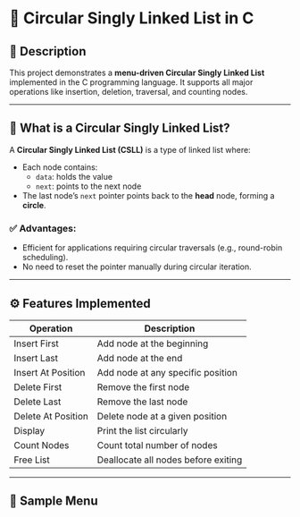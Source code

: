 # 🔁 Circular Singly Linked List in C

## 📌 Description
This project demonstrates a **menu-driven Circular Singly Linked List** implemented in the C programming language. It supports all major operations like insertion, deletion, traversal, and counting nodes.

---

## 🧠 What is a Circular Singly Linked List?

A **Circular Singly Linked List (CSLL)** is a type of linked list where:
- Each node contains:
  - `data`: holds the value
  - `next`: points to the next node
- The last node’s `next` pointer points back to the **head** node, forming a **circle**.

### ✅ Advantages:
- Efficient for applications requiring circular traversals (e.g., round-robin scheduling).
- No need to reset the pointer manually during circular iteration.

---

## ⚙️ Features Implemented

| Operation         | Description                               |
|------------------|-------------------------------------------|
| Insert First      | Add node at the beginning                |
| Insert Last       | Add node at the end                      |
| Insert At Position| Add node at any specific position        |
| Delete First      | Remove the first node                    |
| Delete Last       | Remove the last node                     |
| Delete At Position| Delete node at a given position          |
| Display           | Print the list circularly                |
| Count Nodes       | Count total number of nodes              |
| Free List         | Deallocate all nodes before exiting      |

---

## 🧪 Sample Menu

